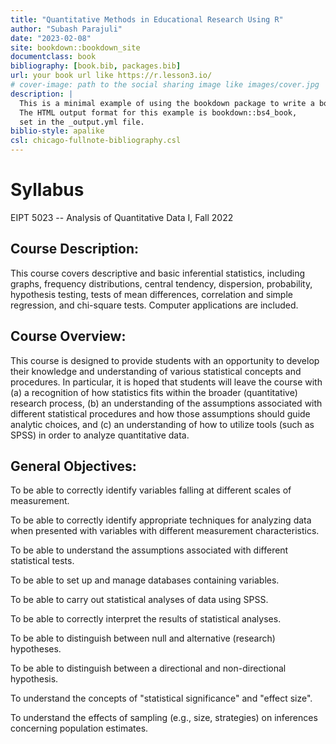 ```yaml
---
title: "Quantitative Methods in Educational Research Using R"
author: "Subash Parajuli"
date: "2023-02-08"
site: bookdown::bookdown_site
documentclass: book
bibliography: [book.bib, packages.bib]
url: your book url like https://r.lesson3.io/
# cover-image: path to the social sharing image like images/cover.jpg
description: |
  This is a minimal example of using the bookdown package to write a book.
  The HTML output format for this example is bookdown::bs4_book,
  set in the _output.yml file.
biblio-style: apalike
csl: chicago-fullnote-bibliography.csl
---
```


# Syllabus

EIPT 5023 -- Analysis of Quantitative Data I, Fall 2022

## **Course Description:** 

This course covers descriptive and basic inferential statistics, including graphs, frequency distributions, central tendency, dispersion, probability, hypothesis testing, tests of mean differences, correlation and simple regression, and chi-square tests. Computer applications are included.

## **Course Overview:** 

This course is designed to provide students with an opportunity to develop their knowledge and understanding of various statistical concepts and procedures. In particular, it is hoped that students will leave the course with (a) a recognition of how statistics fits within the broader (quantitative) research process, (b) an understanding of the assumptions associated with different statistical procedures and how those assumptions should guide analytic choices, and (c) an understanding of how to utilize tools (such as SPSS) in order to analyze quantitative data.

## **General Objectives:**

To be able to correctly identify variables falling at different scales of measurement.

To be able to correctly identify appropriate techniques for analyzing data when presented with variables with different measurement characteristics.

To be able to understand the assumptions associated with different statistical tests.

To be able to set up and manage databases containing variables.

To be able to carry out statistical analyses of data using SPSS.

To be able to correctly interpret the results of statistical analyses.

To be able to distinguish between null and alternative (research) hypotheses.

To be able to distinguish between a directional and non-directional hypothesis.

To understand the concepts of \"statistical significance\" and \"effect size\".

To understand the effects of sampling (e.g., size, strategies) on inferences concerning population estimates.
